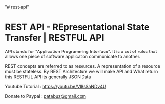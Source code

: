 "# rest-api" 

REST API - REpresentational State Transfer | RESTFUL API
=========================================================

API stands for "Application Programming Interface". It is a set 
of rules that allows one piece of software application communicate  to another.

REST concepts are referred to as resources. 
A representation of a resource must be stateless. 
By REST Architecture we will make API
and What return this RESTFUL API its generally JSON Data


Youtube Tutorial : https://youtu.be/VlBsSaNDv4U

Donate to Paypal : patabuz@gmail.com


